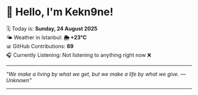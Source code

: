 # 👋 Hello, I'm Kekn9ne!

🗓️ Today is: **Sunday, 24 August 2025**  
🌤️ Weather in Istanbul: **🌦   +23°C**  
📊 GitHub Contributions: **69**  
🎧 Currently Listening: Not listening to anything right now ❌

---

_"We make a living by what we get, but we make a life by what we give. — *Unknown*"_

---
